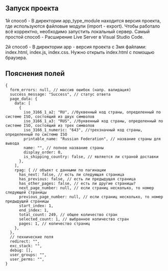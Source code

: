 ## Запуск проекта

1й способ - В директории app_type_module находится версия проекта, где используются файловые модули (import - export). Чтобы работало всё корректно, необходимо запустить локальный сервер. Самый простой способ - Расширение Live Server в Visual Studio Code.

2й способ - В директории app - версия проекта c 3мя файлами: index.html, index.js, index.css. Нужно открыть index.html с помощью браузера.

## Пояснения полей

```
{
  form_errors: null, // массив ошибок (напр. валидация)
  success_message: "Success", // статус ответа
  page_data: {
    data: [
      {
        iso_3166_1_a2: "RU", //буквенный код страны, определенный по системе ISO, состоящий из двух символов
        iso_3166_1_a3: "RUS", //буквенный код страны, определенный по системе ISO, состоящий из трех символов
        iso_3166_1_numeric: "643", //трехзначный код страны, определенный по системе ISO
        printable_name: "Russian Federation", // название страны для вывода
        name: "", // полное название страны
        display_order: 0,
        is_shipping_country: false, // является ли страной доставки
      },
    ],
    rpag: { // объект с данными по пагинации      
      has_next: false, // есть ли следующая страница
      has_previous: false, // есть ли предыдущая страница
      has_other_pages: false, // есть ли другие страницы?
      next_page_number: null, // если страниц несколько, то номер следующей страницы
      previous_page_number: null, // если страниц несколько, то номер предыдущей страницы
      start_index: 1,
      end_index: 1,
      total_count: 249, // общее количество стран
      selected_count: 1, // выбранное количество стран
      pages: 1, // количество страниц
    },
  },
  // технические поля
  redirect: "",
  exc_stack: "",
  debug: [],
  user_groups: "",
  user_perms: "",
}
```
